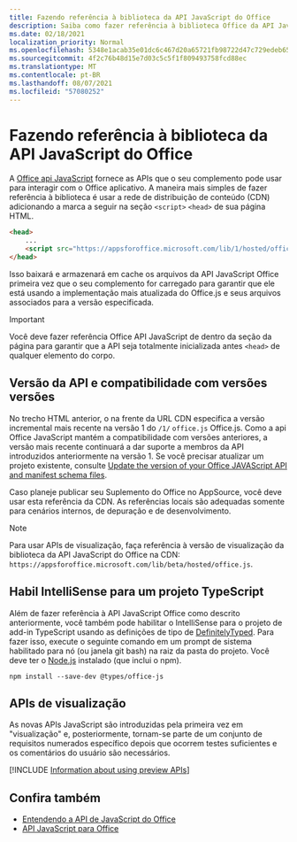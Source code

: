 ```yaml
---
title: Fazendo referência à biblioteca da API JavaScript do Office
description: Saiba como fazer referência à biblioteca Office da API JavaScript e as definições de tipo no seu complemento.
ms.date: 02/18/2021
localization_priority: Normal
ms.openlocfilehash: 5348e1acab35e01dc6c467d20a65721fb98722d47c729edeb65a2efe4a8c45f8
ms.sourcegitcommit: 4f2c76b48d15e7d03c5c5f1f809493758fcd88ec
ms.translationtype: MT
ms.contentlocale: pt-BR
ms.lasthandoff: 08/07/2021
ms.locfileid: "57080252"
---
```

# <a name="referencing-the-office-javascript-api-library"></a>Fazendo referência à biblioteca da API JavaScript do Office

A [Office api JavaScript](../reference/javascript-api-for-office.md) fornece as APIs que o seu complemento pode usar para interagir com o Office aplicativo. A maneira mais simples de fazer referência à biblioteca é usar a rede de distribuição de conteúdo (CDN) adicionando a marca a seguir na seção `<script>` `<head>` de sua página HTML.

```html
<head>
    ...
    <script src="https://appsforoffice.microsoft.com/lib/1/hosted/office.js" type="text/javascript"></script>
</head>
```

Isso baixará e armazenará em cache os arquivos da API JavaScript Office primeira vez que o seu complemento for carregado para garantir que ele está usando a implementação mais atualizada do Office.js e seus arquivos associados para a versão especificada.

> [!IMPORTANT]
> Você deve fazer referência Office API JavaScript de dentro da seção da página para garantir que a API seja totalmente inicializada antes `<head>` de qualquer elemento do corpo.

## <a name="api-versioning-and-backward-compatibility"></a>Versão da API e compatibilidade com versões versões

No trecho HTML anterior, o na frente da URL CDN especifica a versão incremental mais recente na versão 1 do `/1/` `office.js` Office.js. Como a api Office JavaScript mantém a compatibilidade com versões anteriores, a versão mais recente continuará a dar suporte a membros da API introduzidos anteriormente na versão 1. Se você precisar atualizar um projeto existente, consulte [Update the version of your Office JAVAScript API and manifest schema files](update-your-javascript-api-for-office-and-manifest-schema-version.md). 

Caso planeje publicar seu Suplemento do Office no AppSource, você deve usar esta referência da CDN. As referências locais são adequadas somente para cenários internos, de depuração e de desenvolvimento.

> [!NOTE]
> Para usar APIs de visualização, faça referência à versão de visualização da biblioteca da API JavaScript do Office na CDN: `https://appsforoffice.microsoft.com/lib/beta/hosted/office.js`.

## <a name="enabling-intellisense-for-a-typescript-project"></a>Habil IntelliSense para um projeto TypeScript

Além de fazer referência à API JavaScript Office como descrito anteriormente, você também pode habilitar o IntelliSense para o projeto de add-in TypeScript usando as definições de tipo de [DefinitelyTyped](https://github.com/DefinitelyTyped/DefinitelyTyped/tree/master/types/office-js). Para fazer isso, execute o seguinte comando em um prompt de sistema habilitado para nó (ou janela git bash) na raiz da pasta do projeto. Você deve ter o [Node.js](https://nodejs.org) instalado (que inclui o npm).

```command&nbsp;line
npm install --save-dev @types/office-js
```

## <a name="preview-apis"></a>APIs de visualização

As novas APIs JavaScript são introduzidas pela primeira vez em "visualização" e, posteriormente, tornam-se parte de um conjunto de requisitos numerados específico depois que ocorrem testes suficientes e os comentários do usuário são necessários.

[!INCLUDE [Information about using preview APIs](../includes/using-preview-apis-host.md)]

## <a name="see-also"></a>Confira também

- [Entendendo a API de JavaScript do Office](understanding-the-javascript-api-for-office.md)
- [API JavaScript para Office](../reference/javascript-api-for-office.md)
